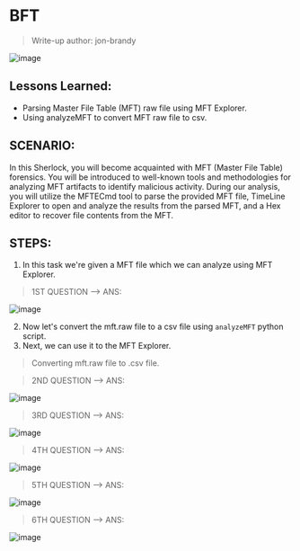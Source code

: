 # BFT
> Write-up author: jon-brandy

![image](https://github.com/jon-brandy/hackthebox/assets/70703371/bfaf309d-3852-4098-ba7f-fe722f04cb51)


## Lessons Learned:
- Parsing Master File Table (MFT) raw file using MFT Explorer.
- Using analyzeMFT to convert MFT raw file to csv.

## SCENARIO:

In this Sherlock, you will become acquainted with MFT (Master File Table) forensics. You will be introduced to well-known tools 
and methodologies for analyzing MFT artifacts to identify malicious activity. During our analysis, you will utilize the MFTECmd 
tool to parse the provided MFT file, TimeLine Explorer to open and analyze the results from the parsed MFT, and a Hex editor 
to recover file contents from the MFT.


## STEPS:
1. In this task we're given a MFT file which we can analyze using MFT Explorer. 

> 1ST QUESTION --> ANS:

![image](https://github.com/jon-brandy/hackthebox/assets/70703371/c6838e00-5a77-458f-ab52-7d544a525ebe)


2. Now let's convert the mft.raw file to a csv file using `analyzeMFT` python script.
3. Next, we can use it to the MFT Explorer.

> Converting mft.raw file to .csv file.




> 2ND QUESTION --> ANS:

![image](https://github.com/jon-brandy/hackthebox/assets/70703371/67acd946-ad3b-464d-8721-009130d27a14)


> 3RD QUESTION --> ANS:

![image](https://github.com/jon-brandy/hackthebox/assets/70703371/d4bfc30b-fbfc-4c8d-aff7-f625a576de33)


> 4TH QUESTION --> ANS:

![image](https://github.com/jon-brandy/hackthebox/assets/70703371/832cd8ff-b6c5-46a6-b1fe-e295b84ae818)



> 5TH QUESTION --> ANS:

![image](https://github.com/jon-brandy/hackthebox/assets/70703371/082f4e7c-4f96-4172-b568-ac812da368b1)



> 6TH QUESTION --> ANS:

![image](https://github.com/jon-brandy/hackthebox/assets/70703371/47ac6334-4072-46e0-ba7d-e5be553442f4)
